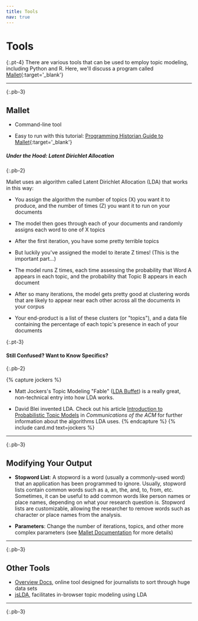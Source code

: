 ```yaml
---
title: Tools
nav: true
---
```


# Tools

{:.pt-4}
There are various tools that can be used to employ topic modeling, including Python and R. Here, we'll discuss a program called [Mallet](http://mallet.cs.umass.edu/){:target='_blank'}

---
{:.pb-3}

## Mallet

- Command-line tool

- Easy to run with this tutorial: [Programming Historian Guide to Mallet](https://programminghistorian.org/en/lessons/topic-modeling-and-mallet){:target='_blank'}

##### Under the Hood: Latent Dirichlet Allocation
{:.pb-2}

Mallet uses an algorithm called Latent Dirichlet Allocation (LDA) that works in this way:

- You assign the algorithm the number of topics (X) you want it to produce, and the number of times (Z) you want it to run on your documents

- The model then goes through each of your documents and randomly assigns each word to one of X topics

- After the first iteration, you have some pretty terrible topics

- But luckily you've assigned the model to iterate Z times! (This is the important part...)

- The model runs Z times, each time assessing the probability that Word A appears in each topic, and the probability that Topic B appears in each document

- After so many iterations, the model gets pretty good at clustering words that are likely to appear near each other across all the documents in your corpus

- Your end-product is a list of these clusters (or "topics"), and a data file containing the percentage of each topic's presence in each of your documents

{:.pt-3}
#### Still Confused? Want to Know Specifics?
{:.pb-2}

{% capture jockers %}
- Matt Jockers's Topic Modeling "Fable" ([LDA Buffet](http://www.matthewjockers.net/2011/09/29/the-lda-buffet-is-now-open-or-latent-dirichlet-allocation-for-english-majors/)) is a really great, non-technical entry into how LDA works.

- David Blei invented LDA. Check out his article [Introduction to Probabilistic Topic Models](https://m-cacm.acm.org/magazines/2012/4/147361-probabilistic-topic-models/fulltext?mobile=true) in *Communications of the ACM* for further information about the algorithms LDA uses.
{% endcapture %}
{% include card.md text=jockers %}

---
{:.pb-3}

## Modifying Your Output

- **Stopword List**: 
A stopword is a word (usually a commonly-used word) that an application has been programmed to ignore. 
Usually, stopword lists contain common words such as a, an, the, and, to, from, etc. 
Sometimes, it can be useful to add common words like person names or place names, depending on what your research question is. Stopword lists are customizable, allowing the researcher to remove words such as character or place names from the analysis. 

- **Parameters**:
Change the number of iterations, topics, and other more complex parameters (see [Mallet Documentation](http://mallet.cs.umass.edu/topics.php) for more details)

---
{:.pb-3}

## Other Tools

- [Overview Docs](https://www.overviewdocs.com/), online tool designed for journalists to sort through huge data sets
- [jsLDA](https://mimno.infosci.cornell.edu/jsLDA/), facilitates in-browser topic modeling using LDA

---
{:.pb-3}